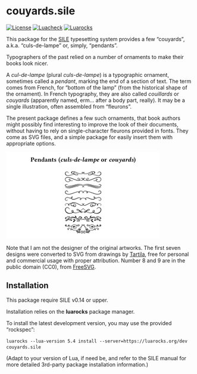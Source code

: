 # couyards.sile

[![License](https://img.shields.io/github/license/Omikhleia/couyards.sile)](LICENSE)
[![Luacheck](https://img.shields.io/github/workflow/status/Omikhleia/couyards.sile/Luacheck?label=Luacheck&logo=Lua)](https://github.com/Omikhleia/couyards.sile/actions?workflow=Luacheck)
[![Luarocks](https://img.shields.io/luarocks/v/Omikhleia/couyards.sile?label=Luarocks&logo=Lua)](https://luarocks.org/modules/Omikhleia/couyards.sile)

This package for the [SILE](https://github.com/sile-typesetter/sile) typesetting
system provides a few “couyards”, a.k.a. “culs-de-lampe” or, simply, “pendants”.

Typographers of the past relied on a number of ornaments to make their books look nicer.

A _cul-de-lampe_ (plural _culs-de-lampe_) is a typographic ornament, sometimes called a
_pendant_, marking the end of a section of text. The term comes from French, for “bottom of
the lamp” (from the historical shape of the ornament). In French typography, they are also
called _couillards_ or _couyards_ (apparently named, erm… after a body part, really).
It may be a single illustration, often assembled from “fleurons”.

The present package defines a few such ornaments, that book authors might possibly find
interesting to improve the look of their documents, without having to rely on single-character
fleurons provided in fonts. They come as SVG files, and a simple package for easily insert
them with appropriate options.

![couyards](couyards.png "Pendants, a.k.a. culs-de-lampe, couyards or fleurons")

Note that I am not the designer of the original artworks.
The first seven designs were converted to SVG from drawings by [Tartila](https://fr.freepik.com/vecteurs-libre/diviseurs-fleurs-calligraphiques_10837974.htm), free for personal and commercial usage with proper attribution.
Number 8 and 9 are in the public domain (CC0), from [FreeSVG](https://freesvg.org).

## Installation

This package require SILE v0.14 or upper.

Installation relies on the **luarocks** package manager.

To install the latest development version, you may use the provided “rockspec”:

```
luarocks --lua-version 5.4 install --server=https://luarocks.org/dev couyards.sile
```

(Adapt to your version of Lua, if need be, and refer to the SILE manual for more
detailed 3rd-party package installation information.)
